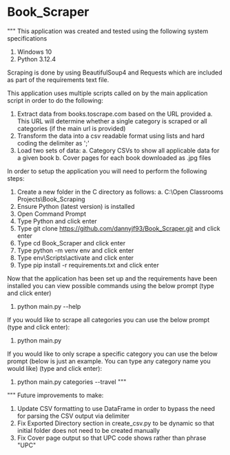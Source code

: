 # Book_Scraper
"""
This application was created and tested using the following system specifications
1. Windows 10
2. Python 3.12.4

Scraping is done by using BeautifulSoup4 and Requests which are included as part of the requirements text file.

This application uses multiple scripts called on by the main application script in order to do the following: 
1. Extract data from books.toscrape.com based on the URL provided
   a. This URL will determine whether a single category is scraped or all categories (if the main url is provided)
2. Transform the data into a csv readable format using lists and hard coding the delimiter as ';'
3. Load two sets of data: 
   a. Category CSVs to show all applicable data for a given book
   b. Cover pages for each book downloaded as .jpg files

In order to setup the application you will need to perform the following steps: 
1. Create a new folder in the C directory as follows: 
   a. C:\Open Classrooms Projects\Book_Scraping
2. Ensure Python (latest version) is installed
3. Open Command Prompt
4. Type Python and click enter
5. Type git clone https://github.com/dannyjf93/Book_Scraper.git and click enter
6. Type cd Book_Scraper and click enter
7. Type python -m venv env and click enter
8. Type env\Scripts\activate and click enter
9. Type pip install -r requirements.txt and click enter

Now that the application has been set up and the requirements have been installed you can view possible commands using the below prompt (type and click enter)
1. python main.py --help

If you would like to scrape all categories you can use the below prompt (type and click enter): 
1. python main.py

If you would like to only scrape a specific category you can use the below prompt (below is just an example. You can type any category name you would like)
(type and click enter): 
1. python main.py categories --travel
"""

"""
Future improvements to make: 
1. Update CSV formatting to use DataFrame in order to bypass the need for parsing the CSV output via delimiter
2. Fix Exported Directory section in create_csv.py to be dynamic so that initial folder does not need to be created manually
3. Fix Cover page output so that UPC code shows rather than phrase "UPC"
